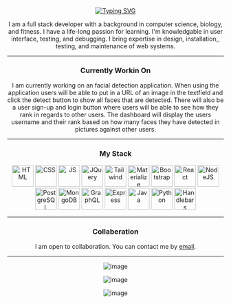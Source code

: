 <div align="center">
<a href="https://git.io/typing-svg"><img src="https://readme-typing-svg.demolab.com?font=Fira+Code&weight=500&size=30&pause=500&color=F70000&center=true&width=435&lines=Drew+Andersen" alt="Typing SVG" /></a>
<p>
  I am a full stack developer with a background in computer science, biology, and fitness. I have a life-long passion for learning. I'm knowledgable in user interface, testing, and debugging. I bring expertise in design, installation,, testing, and maintenance of web systems.
</p>
</div>

---

<div align="center">
<h3>Currently Workin On</h3>
<p>
  I am currently working on an facial detection application. When using the application users will be able to put in a URL of an image in the textfield and click the detect button to show all faces that are detected. There will also be a user sign-up and login button where users will be able to see how they rank in regards to other users. The dashboard will display the users username and their rank based on how many faces they have detected in pictures against other users.
</p>
</div>

---

<div align="center">
<h3>My Stack</h3>
<p>
<img src="https://cdn.jsdelivr.net/gh/devicons/devicon@latest/icons/html5/html5-plain-wordmark.svg" alt="HTML" width="50" height="50"/>
<img src="https://cdn.jsdelivr.net/gh/devicons/devicon@latest/icons/css3/css3-plain-wordmark.svg" alt="CSS" width="50" height="50"/>
<img src="https://cdn.jsdelivr.net/gh/devicons/devicon@latest/icons/javascript/javascript-plain.svg" alt="JS" width="50" height="50"/>
<img src="https://cdn.jsdelivr.net/gh/devicons/devicon@latest/icons/jquery/jquery-plain-wordmark.svg" alt="JQuery" width="50" height="50"/>
<img src="https://cdn.jsdelivr.net/gh/devicons/devicon@latest/icons/tailwindcss/tailwindcss-original-wordmark.svg" alt="Tailwind" width="50" height="50" />
<img src="https://cdn.jsdelivr.net/gh/devicons/devicon@latest/icons/materializecss/materializecss-original.svg" alt="Materialize" width="50" height="50" />    
<img src="https://cdn.jsdelivr.net/gh/devicons/devicon@latest/icons/bootstrap/bootstrap-original-wordmark.svg" alt="Bootstrap" width="50" height="50"/>
<img src="https://cdn.jsdelivr.net/gh/devicons/devicon@latest/icons/react/react-original-wordmark.svg" alt="React" width="50" height="50"/>
<img src="https://cdn.jsdelivr.net/gh/devicons/devicon@latest/icons/nodejs/nodejs-plain-wordmark.svg" alt="NodeJS" width="50" height="50"/>
<img src="https://cdn.jsdelivr.net/gh/devicons/devicon@latest/icons/postgresql/postgresql-plain-wordmark.svg" alt="PostgreSQL" width="50" height="50"/>
<img src="https://cdn.jsdelivr.net/gh/devicons/devicon@latest/icons/mongodb/mongodb-plain-wordmark.svg" alt="MongoDB" width="50" height="50"/>
<img src="https://cdn.jsdelivr.net/gh/devicons/devicon@latest/icons/graphql/graphql-plain-wordmark.svg" alt="GraphQL" width="50" height="50"/>
<img src="https://cdn.jsdelivr.net/gh/devicons/devicon@latest/icons/express/express-original.svg?theme=light" alt="Express" color="white" width="50" height="50"/>
<img src="https://cdn.jsdelivr.net/gh/devicons/devicon@latest/icons/java/java-original-wordmark.svg" alt="Java" width="50" height="50" />
<img src="https://cdn.jsdelivr.net/gh/devicons/devicon@latest/icons/python/python-original-wordmark.svg" alt="Python" width="50" height="50" />
<img src="https://cdn.jsdelivr.net/gh/devicons/devicon@latest/icons/handlebars/handlebars-original-wordmark.svg" alt="Handlebars" width="50" height="50" />
</p>
</div>

---

<div align="center">
<h3>Collaberation</h3>
<p>
I am open to collaboration. You can contact me by <a href="mailto:andrewtandersen@gmail.com">email</a>.
</p>
</div>

---

<div align="center">

![image](https://github.com/user-attachments/assets/7bcc0658-6727-40a5-95a3-4e92b7397b02)

![image](https://github.com/user-attachments/assets/8df6edba-35d2-4dd5-817d-0617aa26e463)

![image](https://github-readme-stats.vercel.app/api/top-langs/?username=drew-andersen&theme=vue-dark&show_icons=true&hide_border=true&layout=compact)
</div>

<!--
**Drew-Andersen/Drew-Andersen** is a ✨ _special_ ✨ repository because its `README.md` (this file) appears on your GitHub profile.

Here are some ideas to get you started:

- 🌱 I’m currently learning ...
- 💬 Ask me about ...
- 📫 How to reach me: ...
- ⚡ Fun fact: ...
-->
